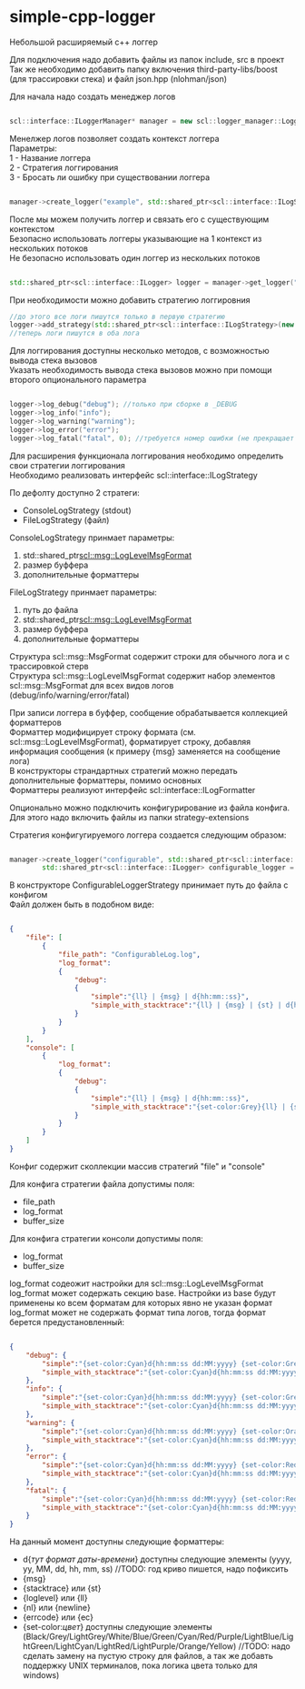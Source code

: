# simple-cpp-logger
Небольшой расширяемый c++ логгер    

Для подключения надо добавить файлы из папок include, src в проект    
Так же необходимо добавить папку включения third-party-libs/boost (для трассировки стека) и файл json.hpp (nlohman/json)    

Для начала надо создать менеджер логов    

```cpp

scl::interface::ILoggerManager* manager = new scl::logger_manager::LoggerManager();

```

Менелжер логов позволяет создать контекст логгера    
Параметры:    
1 - Название логгера     
2 - Стратегия логгирования    
3 - Бросать ли ошибку при существовании логгера   

```cpp

manager->create_logger("example", std::shared_ptr<scl::interface::ILogStrategy>(new scl::strategy::FileLogStrategy("./example.log", std::shared_ptr<scl::msg::LogLevelMsgFormat>(new scl::msg::LogLevelMsgFormat{}), 0)), true);

```

После мы можем получить логгер и связать его с существующим контекстом     
Безопасно использовать логгеры указывающие на 1 контекст из нескольких потоков    
Не безопасно использовать один логгер из нескольких потоков    

```cpp

std::shared_ptr<scl::interface::ILogger> logger = manager->get_logger("example");

```

При необходимости можно добавить стратегию логгировния     

```cpp
//до этого все логи пишутся только в первую стратегию
logger->add_strategy(std::shared_ptr<scl::interface::ILogStrategy>(new scl::strategy::ConsoleLogStrategy(std::shared_ptr<scl::msg::LogLevelMsgFormat>(new scl::msg::LogLevelMsgFormat{}), 0)));
//теперь логи пишутся в оба лога

```

Для логгирования доступны несколько методов, с возможностью вывода стека вызовов   
Указать необходимость вывода стека вызовов можно при помощи второго опционального параметра    

```cpp

logger->log_debug("debug"); //только при сборке в _DEBUG
logger->log_info("info");
logger->log_warning("warning");
logger->log_error("error");
logger->log_fatal("fatal", 0); //требуется номер ошибки (не прекращает работу программы, только для дополнительной идентификации)

```

Для расширения функционала логгирования необходимо определить свои стратегии логгирования    
Необходимо реализовать интерфейс scl::interface::ILogStrategy    

По дефолту доступно 2 стратеги:    
 * ConsoleLogStrategy (stdout)    
 * FileLogStrategy (файл)    

ConsoleLogStrategy принмает параметры:    
 1. std::shared_ptr<scl::msg::LogLevelMsgFormat>
 2. размер буффера
 3. дополнительные форматтеры

FileLogStrategy принмает параметры:    
 1. путь до файла
 2. std::shared_ptr<scl::msg::LogLevelMsgFormat>
 3. размер буффера
 4. дополнительные форматтеры

Структура scl::msg::MsgFormat содержит строки для обычного лога и с трассировкой стерв    
Структура scl::msg::LogLevelMsgFormat содержит набор элементов scl::msg::MsgFormat для всех видов логов (debug/info/warning/error/fatal)   

При записи логгера в буффер, сообщение обрабатывается коллекцией форматтеров     
Форматтер модифицирует строку формата (см. scl::msg::LogLevelMsgFormat), форматирует строку, добавляя информация сообщения (к примеру {msg} заменяется на сообщение лога)     
В конструкторы страндартных стратегий можно передать дополнительные форматтеры, помимо основных     
Форматтеры реализуют интерфейс scl::interface::ILogFormatter     

Опционально можно подключить конфигурирование из файла конфига. Для этого надо включить файлы из папки strategy-extensions     

Стратегия конфигугируемого логгера создается следующим образом:

```cpp

manager->create_logger("configurable", std::shared_ptr<scl::interface::ILogStrategy>(new scl::extensions::ConfigurableLoggerStrategy("./logger.cfg.json")), true);
		std::shared_ptr<scl::interface::ILogger> configurable_logger = manager->get_logger("configurable");

```

В конструкторе ConfigurableLoggerStrategy принимает путь до файла с конфигом      
Файл должен быть в подобном виде:

```json

{
	"file": [
		{
			"file_path": "ConfigurableLog.log",
			"log_format": 
			{
				"debug":
				{
					"simple":"{ll} | {msg} | d{hh:mm::ss}",
					"simple_with_stacktrace":"{ll} | {msg} | {st} | d{hh:mm::ss}"
				}
			}
		}
	],
	"console": [
		{
			"log_format":
			{
				"debug":
				{
					"simple":"{ll} | {msg} | d{hh:mm::ss}",
					"simple_with_stacktrace":"{set-color:Grey}{ll} | {set-color:Yellow}{msg} | {set-color:LightCyan}{st} | d{hh:mm::ss}"
				}
			}
		}
	]
}

```

Конфиг содержит сколлекции массив стратегий "file" и "console"    

Для конфига стратегии файла допустимы поля:    
 * file_path
 * log_format
 * buffer_size

Для конфига стратегии консоли допустимы поля:    
 * log_format
 * buffer_size

log_format содеожит настройки для scl::msg::LogLevelMsgFormat    
log_format может содержать секцию base. Настройки из base будут применены ко всем форматам для которых явно не указан формат
log_format может не содержать формат типа логов, тогда формат берется предустановленный:    

```json

{
    "debug": {
        "simple":"{set-color:Cyan}d{hh:mm:ss dd:MM:yyyy} {set-color:Grey}<{ll}> {nl}{set-color:Yellow} -> \"message\": \"{msg}\"{nl}",
        "simple_with_stacktrace":"{set-color:Cyan}d{hh:mm:ss dd:MM:yyyy} {set-color:Grey}<{ll}> {nl}{set-color:Yellow} -> \"message\": \"{msg}\"{nl}{set-color:Orange} -> \"stack_trace\":{nl}{st}{nl}"
    },
    "info": {
        "simple":"{set-color:Cyan}d{hh:mm:ss dd:MM:yyyy} {set-color:Green}<{ll}> {nl}{set-color:Yellow} -> \"message\": \"{msg}\"{nl}",
        "simple_with_stacktrace":"{set-color:Cyan}d{hh:mm:ss dd:MM:yyyy} {set-color:Green}<{ll}> {nl}{set-color:Yellow} -> \"message\": \"{msg}\"{nl}{set-color:Orange} -> \"stack_trace\":{nl}{st}{nl}"
    },
    "warning": {
        "simple":"{set-color:Cyan}d{hh:mm:ss dd:MM:yyyy} {set-color:Orange}<{ll}> {nl}{set-color:Yellow} -> \"message\": \"{msg}\"{nl}",
        "simple_with_stacktrace":"{set-color:Cyan}d{hh:mm:ss dd:MM:yyyy} {set-color:Orange}<{ll}> {nl}{set-color:Yellow} -> \"message\": \"{msg}\"{nl}{set-color:Orange} -> \"stack_trace\":{nl}{st}{nl}"
    },
    "error": {
        "simple":"{set-color:Cyan}d{hh:mm:ss dd:MM:yyyy} {set-color:Red}<{ll}> {nl}{set-color:Yellow} -> \"message\": \"{msg}\"{nl}",
        "simple_with_stacktrace":"{set-color:Cyan}d{hh:mm:ss dd:MM:yyyy} {set-color:Red}<{ll}> {nl}{set-color:Yellow} -> \"message\": \"{msg}\"{nl}{set-color:Orange} -> \"stack_trace\":{nl}{st}{nl}"
    },
    "fatal": {
        "simple":"{set-color:Cyan}d{hh:mm:ss dd:MM:yyyy} {set-color:Red}<{ll}> {nl}{set-color:Yellow} -> \"message\": \"{msg}\"{nl}{set-color:Red} -> \"error_code\": {errcode}{nl}",
        "simple_with_stacktrace":"{set-color:Cyan}d{hh:mm:ss dd:MM:yyyy} {set-color:Red}<{ll}> {nl}{set-color:Yellow} -> \"message\": \"{msg}\"{nl}{set-color:Red} -> \"error_code\": {errcode}{nl}{set-color:Orange} -> \"stack_trace\":{nl}{st}{nl}"
    }
}

```

На данный момент доступны следующие форматтеры:
 * d{*тут формат даты-времени*} доступны следующие элементы (yyyy, yy, MM, dd, hh, mm, ss) //TODO: год криво пишется, надо пофиксить
 * {msg}
 * {stacktrace} или {st}
 * {loglevel} или {ll}
 * {nl} или {newline}
 * {errcode} или {ec}
 * {set-color:*цвет*} доступны следующие элементы (Black/Grey/LightGrey/White/Blue/Green/Cyan/Red/Purple/LightBlue/LightGreen/LightCyan/LightRed/LightPurple/Orange/Yellow) //TODO: надо сделать замену на пустую строку для файлов, а так же добавть поддержку UNIX терминалов, пока логика цвета только для windows)